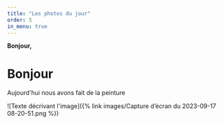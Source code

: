 ```yaml
---
title: "Les photos du jour"
order: 5
in_menu: true
---
```

**Bonjour,**

<h1>Bonjour</h1>

Aujourd'hui nous avons fait de la peinture

![Texte décrivant l'image]({% link images/Capture d’écran du 2023-09-17 08-20-51.png %}) 